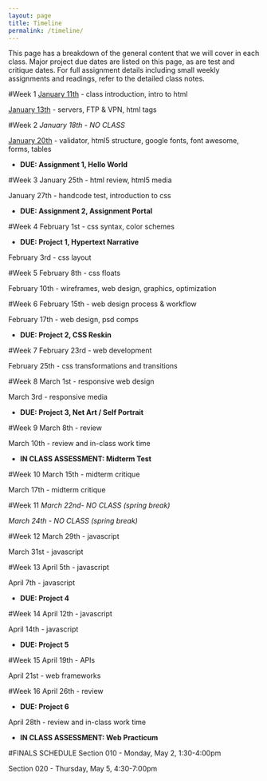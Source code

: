 ```yaml
---
layout: page
title: Timeline
permalink: /timeline/
---
```


This page has a breakdown of the general content that we will cover in each class. Major project due dates are listed on this page, as are test and critique dates. For full assignment details including small weekly assignments and readings, refer to the detailed class notes.

#Week 1
[January 11th](/web-spring-16/class-1) - class introduction, intro to html

[January 13th](/web-spring-16/class-2) - servers, FTP & VPN, html tags

#Week 2
*January 18th - NO CLASS*

[January 20th](/web-spring-16/class-3) - validator, html5 structure, google fonts, font awesome, forms, tables

+ **DUE: Assignment 1, Hello World**

#Week 3
January 25th - html review, html5 media

January 27th - handcode test, introduction to css

+ **DUE: Assignment 2, Assignment Portal**

#Week 4
February 1st - css syntax, color schemes

+ **DUE: Project 1, Hypertext Narrative**


February 3rd - css layout

#Week 5
February 8th - css floats

February 10th - wireframes, web design, graphics, optimization

#Week 6
February 15th - web design process & workflow

February 17th - web design, psd comps

+ **DUE: Project 2, CSS Reskin**

#Week 7
February 23rd - web development

February 25th - css transformations and transitions

#Week 8
March 1st - responsive web design

March 3rd - responsive media

+ **DUE: Project 3, Net Art / Self Portrait**

#Week 9
March 8th - review

March 10th - review and in-class work time

+ **IN CLASS ASSESSMENT: Midterm Test**

#Week 10
March 15th - midterm critique

March 17th - midterm critique

#Week 11
*March 22nd- NO CLASS (spring break)*

*March 24th - NO CLASS (spring break)*

#Week 12
March 29th - javascript

March 31st - javascript

#Week 13
April 5th - javascript

April 7th - javascript

+ **DUE: Project 4**

#Week 14
April 12th - javascript

April 14th - javascript

+ **DUE: Project 5**

#Week 15
April 19th - APIs

April 21st - web frameworks

#Week 16
April 26th - review

+ **DUE: Project 6**

April 28th - review and in-class work time

+ **IN CLASS ASSESSMENT: Web Practicum**

#FINALS SCHEDULE
Section 010 - Monday, May 2, 1:30-4:00pm

Section 020 - Thursday, May 5, 4:30-7:00pm

